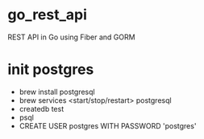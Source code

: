 # go_rest_api
REST API in Go using Fiber and GORM

# init postgres

- brew install postgresql
- brew services <start/stop/restart> postgresql
- createdb test
- psql
- CREATE USER postgres WITH PASSWORD 'postgres'

